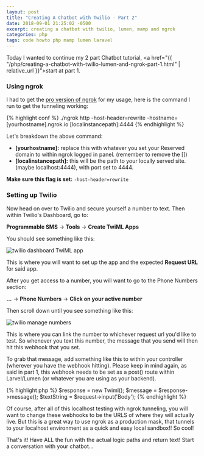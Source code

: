 ```yaml
---
layout: post
title: "Creating A Chatbot with Twilio - Part 2"
date: 2018-09-01 21:25:02 -0500
excerpt: creating a chatbot with twilio, lumen, mamp and ngrok
categories: php
tags: code howto php mamp lumen laravel
---
```

Today I wanted to continue my 2 part Chatbot tutorial, <a href="{{ "/php/creating-a-chatbot-with-twilio-lumen-and-ngrok-part-1.html" | relative_url }}">start at part 1</a>.

### Using ngrok

I had to get the [pro version of ngrok](https://ngrok.com/pricing) for my usage, here is the command I run to get the tunneling working:

{% highlight conf %}
./ngrok http -host-header=rewrite -hostname=[yourhostname].ngrok.io [localinstancepath]:4444
{% endhighlight %}

Let's breakdown the above command:

* **[yourhostname]:** replace this with whatever you set your Reserved domain to within ngrok logged in panel. (remember to remove the [])
* **[localinstancepath]:** this will be the path to your locally served site. (maybe localhost:4444), with port set to 4444.

**Make sure this flag is set:** `-host-header=rewrite`

### Setting up Twilio

Now head on over to Twilio and secure yourself a number to text. Then within Twilio's Dashboard, go to:

**Programmable SMS** -> **Tools** -> **Create TwiML Apps**

You should see something like this:
<div class="img-wrapper">
  <img class="img" src="/assets/img/chatbot/twilio-dashboard.png" alt="twilio dashboard TwiML app">
</div>

This is where you will want to set up the app and the expected **Request URL** for said app.

After you get access to a number, you will want to go to the Phone Numbers section:

**...** -> **Phone Numbers** -> **Click on your active number**

Then scroll down until you see something like this:
<div class="img-wrapper">
  <img class="img" src="/assets/img/chatbot/twilio-manage-numbers.png" alt="twilio manage numbers">
</div>

This is where you can link the number to whichever request url you'd like to test. So whenever you text this number, the message that you send will then hit this webhook that you set.

To grab that message, add something like this to within your controller (wherever you have the webhook hitting). Please keep in mind again, as said in part 1, this webhook needs to be set as a post() route within Larvel/Lumen (or whatever you are using as your backend).

{% highlight php %}
$response = new Twiml();
$message = $response->message();
$textString = $request->input('Body');
{% endhighlight %}

Of course, after all of this localhost testing with ngrok tunneling, you will want to change these webhooks to be the URLS of where they will actually live. But this is a great way to use ngrok as a production mask, that tunnels to your localhost environment as a quick and easy local sandbox!! So cool!

That's it! Have ALL the fun with the actual logic paths and return text! Start a conversation with your chatbot...
